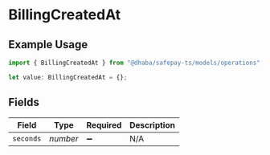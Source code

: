 # BillingCreatedAt

## Example Usage

```typescript
import { BillingCreatedAt } from "@dhaba/safepay-ts/models/operations";

let value: BillingCreatedAt = {};
```

## Fields

| Field              | Type               | Required           | Description        |
| ------------------ | ------------------ | ------------------ | ------------------ |
| `seconds`          | *number*           | :heavy_minus_sign: | N/A                |
